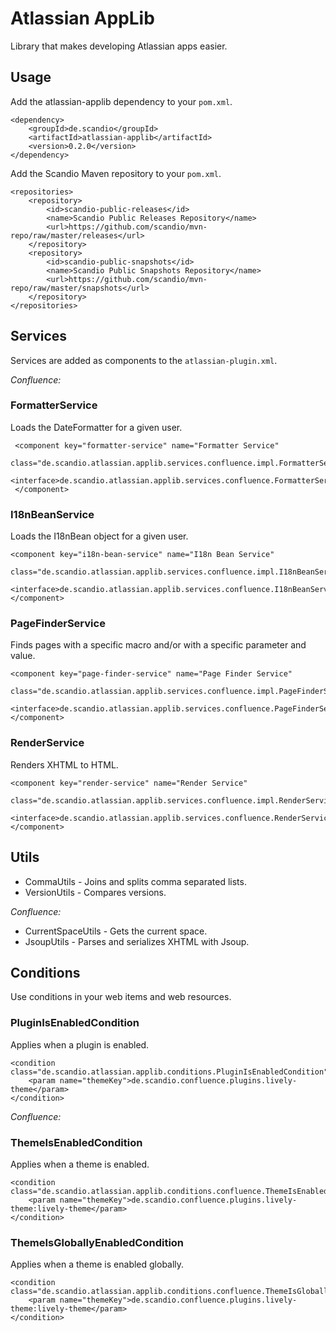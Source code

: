 # Atlassian AppLib

Library that makes developing Atlassian apps easier.

## Usage

Add the atlassian-applib dependency to your `pom.xml`.

    <dependency>
        <groupId>de.scandio</groupId>
        <artifactId>atlassian-applib</artifactId>
        <version>0.2.0</version>
    </dependency>
    
Add the Scandio Maven repository to your `pom.xml`.

    <repositories>
        <repository>
            <id>scandio-public-releases</id>
            <name>Scandio Public Releases Repository</name>
            <url>https://github.com/scandio/mvn-repo/raw/master/releases</url>
        </repository>
        <repository>
            <id>scandio-public-snapshots</id>
            <name>Scandio Public Snapshots Repository</name>
            <url>https://github.com/scandio/mvn-repo/raw/master/snapshots</url>
        </repository>
    </repositories>


## Services

Services are added as components to the `atlassian-plugin.xml`.

_Confluence:_

### FormatterService

Loads the DateFormatter for a given user.

     <component key="formatter-service" name="Formatter Service"
                class="de.scandio.atlassian.applib.services.confluence.impl.FormatterServiceImpl">
         <interface>de.scandio.atlassian.applib.services.confluence.FormatterService</interface>
     </component>
     
### I18nBeanService

Loads the I18nBean object for a given user.

    <component key="i18n-bean-service" name="I18n Bean Service"
               class="de.scandio.atlassian.applib.services.confluence.impl.I18nBeanServiceImpl">
        <interface>de.scandio.atlassian.applib.services.confluence.I18nBeanService</interface>
    </component>
    
### PageFinderService    

Finds pages with a specific macro and/or with a specific parameter and value.
    
    <component key="page-finder-service" name="Page Finder Service"
               class="de.scandio.atlassian.applib.services.confluence.impl.PageFinderServiceImpl">
        <interface>de.scandio.atlassian.applib.services.confluence.PageFinderService</interface>
    </component>
    
### RenderService    

Renders XHTML to HTML.
    
    <component key="render-service" name="Render Service"
               class="de.scandio.atlassian.applib.services.confluence.impl.RenderServiceImpl">
        <interface>de.scandio.atlassian.applib.services.confluence.RenderService</interface>
    </component>
  
    
## Utils

- CommaUtils - Joins and splits comma separated lists.
- VersionUtils - Compares versions.

_Confluence:_

- CurrentSpaceUtils - Gets the current space.
- JsoupUtils - Parses and serializes XHTML with Jsoup.


## Conditions

Use conditions in your web items and web resources.

### PluginIsEnabledCondition

Applies when a plugin is enabled.

    <condition class="de.scandio.atlassian.applib.conditions.PluginIsEnabledCondition">
        <param name="themeKey">de.scandio.confluence.plugins.lively-theme</param>
    </condition>
    
_Confluence:_

### ThemeIsEnabledCondition

Applies when a theme is enabled.

    <condition class="de.scandio.atlassian.applib.conditions.confluence.ThemeIsEnabledCondition">
        <param name="themeKey">de.scandio.confluence.plugins.lively-theme:lively-theme</param>
    </condition>
    
### ThemeIsGloballyEnabledCondition

Applies when a theme is enabled globally.

    <condition class="de.scandio.atlassian.applib.conditions.confluence.ThemeIsGloballyEnabledCondition">
        <param name="themeKey">de.scandio.confluence.plugins.lively-theme:lively-theme</param>
    </condition>
    
